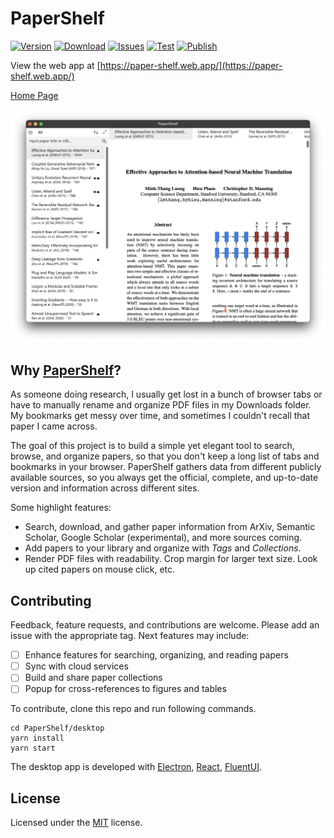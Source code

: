 # PaperShelf

[![Version](https://img.shields.io/github/v/release/trungd/PaperShelf)](https://github.com/trungd/PaperShelf/releases)
[![Download](https://img.shields.io/github/downloads/trungd/PaperShelf/total)](https://github.com/trungd/PaperShelf/releases)
[![Issues](https://img.shields.io/github/issues/trungd/PaperShelf)](https://github.com/trungd/PaperShelf/issues)
[![Test](https://github.com/trungd/PaperShelf/actions/workflows/test.yml/badge.svg)](https://github.com/trungd/PaperShelf/actions/workflows/test.yml)
[![Publish](https://github.com/trungd/PaperShelf/actions/workflows/publish.yml/badge.svg)](https://github.com/trungd/PaperShelf/actions/workflows/publish.yml)

View the web app at [https://paper-shelf.web.app/](https://paper-shelf.web.app/)

[Home Page](https://trungd.github.io/PaperShelf/)

![Screenshot](./screenshot.png)

## Why [PaperShelf](https://trungd.github.io/PaperShelf/)?

As someone doing research, I usually get lost in a bunch of browser tabs or have to manually rename and organize PDF files in my Downloads folder. My bookmarks get messy over time, and sometimes I couldn't recall that paper I came across.

The goal of this project is to build a simple yet elegant tool to search, browse, and organize papers, so that you don't keep a long list of tabs and bookmarks in your browser. PaperShelf gathers data from different publicly available sources, so you always get the official, complete, and up-to-date version and information across different sites.

Some highlight features:

- Search, download, and gather paper information from ArXiv, Semantic Scholar, Google Scholar (experimental), and more sources coming.
- Add papers to your library and organize with _Tags_ and _Collections_.
- Render PDF files with readability. Crop margin for larger text size. Look up cited papers on mouse click, etc.

## Contributing

Feedback, feature requests, and contributions are welcome. Please add an issue with the appropriate tag. Next features may include:

- [ ] Enhance features for searching, organizing, and reading papers
- [ ] Sync with cloud services
- [ ] Build and share paper collections
- [ ] Popup for cross-references to figures and tables

To contribute, clone this repo and run following commands.

```
cd PaperShelf/desktop
yarn install
yarn start
```

The desktop app is developed with [Electron](https://electronjs.org/), [React](https://reactjs.org/), [FluentUI](https://fluentsite.z22.web.core.windows.net/).

## License

Licensed under the [MIT](./LICENSE.md) license.
